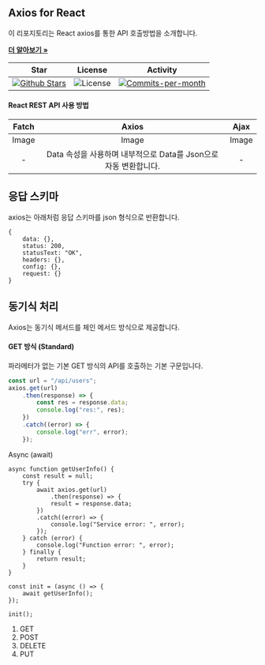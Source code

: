 ## Axios for React

이 리포지토리는 React axios를 통한 API 호출방법을 소개합니다. <br />

<a href="https://github.com/devncore/devncore"><strong>더 알아보기 »</strong></a>
 
| Star | License | Activity |
|:----:|:-------:|:--------:|
| <a href="https://github.com/devncore/docs/stargazers"><img src="https://img.shields.io/github/stars/devncore/docs" alt="Github Stars"></a> | <img src="https://img.shields.io/github/license/devncore/docs" alt="License"> | <a href="https://github.com/devncore/docs/pulse"><img src="https://img.shields.io/github/commit-activity/m/devncore/docs" alt="Commits-per-month"></a> |

#### React REST API 사용 방법
| Fatch | Axios | Ajax |
|:-----:|:------:|:----:|
| Image | Image | Image |
| -     | Data 속성을 사용하며 내부적으로 Data를 Json으로 자동 변환합니다. | - |

## 응답 스키마
axios는 아래처럼 응답 스키마를 json 형식으로 반환합니다.
```
{
    data: {},
    status: 200,
    statusText: "OK",
    headers: {},
    config: {},
    request: {}
}
```

## 동기식 처리
Axios는 동기식 메서드를 체인 메서드 방식으로 제공합니다.

#### GET 방식 (Standard)
파라메터가 없는 기본 GET 방식의 API를 호출하는 기본 구문입니다.
```jsx
const url = "/api/users";
axios.get(url)
    .then(response) => {
        const res = response.data;
        console.log("res:", res);    
    })
    .catch((error) => {
        console.log("err", error);
    });
```

Async (await)
```
async function getUserInfo() {
    const result = null;
    try {
        await axios.get(url)
            .then(response) => {
            result = response.data;
        })
        .catch((error) => {
            console.log("Service error: ", error);
        });    
    } catch (error) {
        console.log("Function error: ", error);
    } finally {
        return result;
    }   
}

const init = (async () => {
    await getUserInfo();
});

init();
```

1. GET
2. POST
3. DELETE
4. PUT
